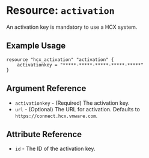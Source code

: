 # Resource: `activation`

An activation key is mandatory to use a HCX system.

## Example Usage

```hcl
resource "hcx_activation" "activation" {
    activationkey = "*****-*****-*****-*****-*****"
}
```

## Argument Reference

* `activationkey` - (Required) The activation key.
* `url` - (Optional) The URL for activation. Defaults to `https://connect.hcx.vmware.com`.

## Attribute Reference

* `id` - The ID of the activation key.
